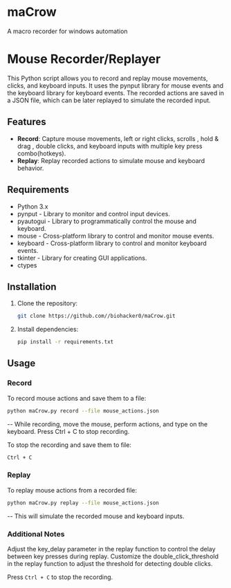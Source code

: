 # maCrow
A macro recorder for windows automation

# Mouse Recorder/Replayer

This Python script allows you to record and replay mouse movements, clicks, and keyboard inputs. It uses the pynput library for mouse events and the keyboard library for keyboard events. The recorded actions are saved in a JSON file, which can be later replayed to simulate the recorded input.

## Features

- **Record**: Capture mouse movements, left or right clicks, scrolls , hold & drag , double clicks, and keyboard inputs with multiple key press combo(hotkeys).
- **Replay**: Replay recorded actions to simulate mouse and keyboard behavior.

## Requirements

- Python 3.x
- pynput    - Library to monitor and control input devices.
- pyautogui - Library to programmatically control the mouse and keyboard.
- mouse     - Cross-platform library to control and monitor mouse events.
- keyboard  - Cross-platform library to control and monitor keyboard events.
- tkinter   - Library for creating GUI applications.
- ctypes

## Installation

1. Clone the repository:

   ```bash
   git clone https://github.com//biohacker0/maCrow.git
   ```

2. Install dependencies:

   ```bash
   pip install -r requirements.txt
   ```

## Usage

### Record

To record mouse actions and save them to a file:

```bash
python maCrow.py record --file mouse_actions.json
```

-- While recording, move the mouse, perform actions, and type on the keyboard. Press Ctrl + C to stop recording.

To stop the recording and save them to file:

```bash
Ctrl + C
```

### Replay

To replay mouse actions from a recorded file:

```bash
python maCrow.py replay --file mouse_actions.json
```

-- This will simulate the recorded mouse and keyboard inputs.


### Additional Notes

Adjust the key_delay parameter in the replay function to control the delay between key presses during replay.
Customize the double_click_threshold in the replay function to adjust the threshold for detecting double clicks.

Press `Ctrl + C` to stop the recording.



